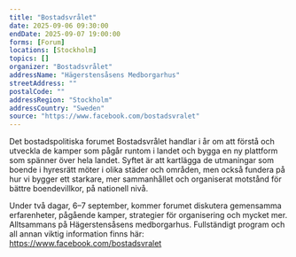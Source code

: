 ```yaml
---
title: "Bostadsvrålet"
date: 2025-09-06 09:30:00
endDate: 2025-09-07 19:00:00
forms: [Forum]
locations: [Stockholm]
topics: []
organizer: "Bostadsvrålet"
addressName: "Hägerstensåsens Medborgarhus"
streetAddress: ""
postalCode: ""
addressRegion: "Stockholm"
addressCountry: "Sweden"
source: "https://www.facebook.com/bostadsvralet"
---
```

Det bostadspolitiska forumet Bostadsvrålet handlar i år om att förstå och utveckla de kamper som pågår runtom i landet och bygga en ny plattform som spänner över hela landet. Syftet är att kartlägga de utmaningar som boende i hyresrätt möter i olika städer och områden, men också fundera på hur vi bygger ett starkare, mer sammanhållet och organiserat motstånd för bättre boendevillkor, på nationell nivå.

Under två dagar, 6–7 september, kommer forumet diskutera gemensamma erfarenheter, pågående kamper, strategier för organisering och mycket mer. Alltsammans på Hägerstensåsens medborgarhus. Fullständigt program och all annan viktig information finns här: https://www.facebook.com/bostadsvralet